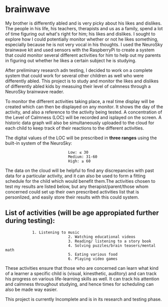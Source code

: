 # brainwave

My brother is differently abled and is very picky about his likes and dislikes. The people in his life, his teachers, therapists and us as a family, spend a lot of time figuring out what's right for him; his likes and dislikes. I sought to explore how I could potentially monitor whether or not he likes something, especially because he is not very vocal in his thoughts. I used the NeuroSky brainwave kit and used sensors with the RaspberryPi to create a system that could monitor several different activities for him to help out my parents in figuring out whether he likes a certain subject he is studying.

After preliminary research adn testing, I decided to work on a complete system that could work for several other children as well who were differently abled. This project is to study and monitor the likes and dislikes of differently abled kids by measuing their level of calmness through a NeuroSky brainwave reader. 

To monitor the different activities taking place, a real time display will be created which can then be displayed on any monitor. It shows the day of the activity, and also a reference to the activity being tested. A concentration of the Level of Calmness (LOC) will be recorded and isplayed on the screen. A historic data graph will also be simultaneously uploaded to the cloud for each child to keep track of their reactions to the different activities.

The digital values of the LOC will be prescribed in **three ranges** using the built-in system of the NeuroSky:

                                Low: ≤ 30 
                                Medium: 31-60
                                High: ≥ 60

The data on the cloud will be helpful to find any discrepancies with past data for a particular activity, and it can also be used to form a fitting schedule for the child which would benefit them.The activities chosen to test my results are listed below, but any therapist/parent/those whom concerned could set up their own prescribed activities list that is personlized, and easily store their results with this could system. 

## List of activities (will be age appropiated further during testing): 
					  
					  
				1. Listening to music 
                                2. Watching educational videos
                                3. Reading/ listening to a story book
                                4. Solving puzzles/brain teasers/mental math
                                5. Eating various food
                                6. Playing video games

These activities ensure that those who are concerned can learn what kind of a learner a specific child is (visual, kinesthetic, auditory) and can track his progress on various life-learning skills as well. It can track his attention and calmness throughout studying, and hence times for scheduling can also be made way easier.

This project is currently Incomplete and is in its research and testing phase.

